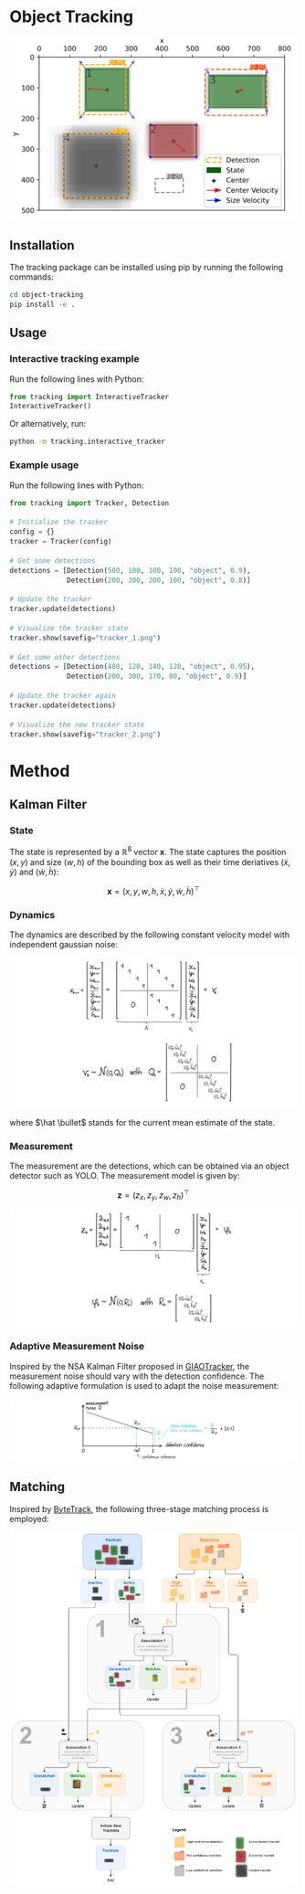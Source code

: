 # Object Tracking

![Tracker](docs/tracker.png)

## Installation

The tracking package can be installed using pip by running the following commands:

```bash
cd object-tracking
pip install -e .
```

## Usage
### Interactive tracking example

Run the following lines with Python:

```python
from tracking import InteractiveTracker
InteractiveTracker()
```

Or alternatively, run:
```bash
python -m tracking.interactive_tracker
```

### Example usage

Run the following lines with Python:

```python
from tracking import Tracker, Detection

# Initialize the tracker
config = {}
tracker = Tracker(config)

# Get some detections
detections = [Detection(500, 100, 100, 100, "object", 0.9),
              Detection(200, 300, 200, 100, "object", 0.8)]

# Update the tracker
tracker.update(detections)

# Visualize the tracker state
tracker.show(savefig="tracker_1.png")

# Get some other detections
detections = [Detection(480, 120, 140, 120, "object", 0.95),
              Detection(200, 300, 170, 80, "object", 0.9)]

# Update the tracker again
tracker.update(detections)

# Visualize the new tracker state
tracker.show(savefig="tracker_2.png")
```

# Method

## Kalman Filter

### State

The state is represented by a $\mathbb{R}^8$ vector $\mathbf x$. The state captures the position $(x, y)$ and size $(w, h)$  of the bounding box as well as their time deriatives $(\dot x, \dot y)$ and $(\dot w, \dot h)$:

$$
\mathbf{x} = (x, y, w, h, \dot x, \dot y, \dot w, \dot h)^\top
$$

### Dynamics

The dynamics are described by the following constant velocity model with independent gaussian noise:

![Dynamics](docs/dynamics.png)

where $\hat \bullet$ stands for the current mean estimate of the state.

### Measurement

The measurement are the detections, which can be obtained via an object detector such as YOLO. The measurement model is given by:

$$
\mathbf{z} = (z_x, z_y, z_w, z_h)^\top
$$

![Measurement Model](docs/measurement_model.png)

### Adaptive Measurement Noise

Inspired by the NSA Kalman Filter proposed in [GIAOTracker](https://arxiv.org/pdf/2202.11983.pdf), the measurement noise should vary with the detection confidence. The following adaptive formulation is used to adapt the noise measurement:

![Adaptive Measurement Noise](docs/adaptive_measurement_noise.png)

## Matching

Inspired by [ByteTrack](https://arxiv.org/pdf/2110.06864.pdf), the following three-stage matching process is employed:

![Matching](docs/matching.png)